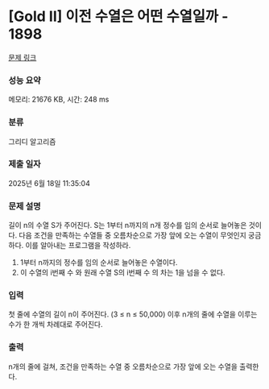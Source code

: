 # [Gold II] 이전 수열은 어떤 수열일까 - 1898 

[문제 링크](https://www.acmicpc.net/problem/1898) 

### 성능 요약

메모리: 21676 KB, 시간: 248 ms

### 분류

그리디 알고리즘

### 제출 일자

2025년 6월 18일 11:35:04

### 문제 설명

<p>길이 n의 수열 S가 주어진다. S는 1부터 n까지의 n개 정수를 임의 순서로 늘어놓은 것이다. 다음 조건을 만족하는 수열들 중 오름차순으로 가장 앞에 오는 수열이 무엇인지 궁금하다. 이를 알아내는 프로그램을 작성하라.</p>

<ol>
	<li>1부터 n까지의 정수를 임의 순서로 늘어놓은 수열이다.</li>
	<li>이 수열의 i번째 수 와 원래 수열 S의 i번째 수 의 차는 1을 넘을 수 없다.</li>
</ol>

### 입력 

 <p>첫 줄에 수열의 길이 n이 주어진다. (3 ≤ n ≤ 50,000) 이후 n개의 줄에 수열을 이루는 수가 한 개씩 차례대로 주어진다.</p>

### 출력 

 <p>n개의 줄에 걸쳐, 조건을 만족하는 수열 중 오름차순으로 가장 앞에 오는 수열을 출력한다.</p>

